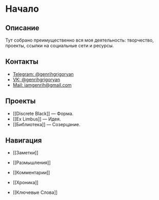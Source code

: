 # Начало

## Описание
Тут собрано преимущественно вся моя деятельность: творчество, проекты, ссылки на социальные сети и ресурсы.

## Контакты
* [Telegram: @genrihgrigoryan](https://t.me/GenrihGrigoryan)
* [VK: @genrihgrigoryan](https://vk.com/GenrihGrigoryan)
* [Mail: iamgenrih@gmail.com](mailto:iamgenrih@gmail.com)

## Проекты
* [[Discrete Black]] — Форма.
* [[Ex Limbus]] — Идея.
* [[Библиотека]] — Созерцание.

## Навигация
* [[Заметки]]
* [[Размышления]]
* [[Комментарии]]
* [[Хроника]]

* [[Ключевые Слова]]


